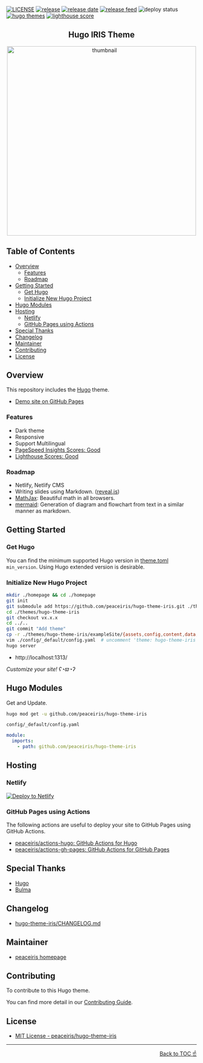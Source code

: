 [![LICENSE](https://img.shields.io/github/license/mashape/apistatus.svg)](https://github.com/peaceiris/hugo-theme-iris/blob/master/LICENSE)
[![release](https://img.shields.io/github/release/peaceiris/hugo-theme-iris.svg)](https://github.com/peaceiris/hugo-theme-iris/releases/latest)
[![release date](https://img.shields.io/github/release-date/peaceiris/hugo-theme-iris.svg)](https://github.com/peaceiris/hugo-theme-iris/releases)
[![release feed](https://img.shields.io/badge/release-feed-yellow)](https://github.com/peaceiris/hugo-theme-iris/releases.atom)
![deploy status](https://github.com/peaceiris/hugo-theme-iris/workflows/Deploy/badge.svg?branch=master&event=push)
[![hugo themes](https://img.shields.io/static/v1?label=Hugo%20Themes&message=IRIS&color=blueviolet)](https://themes.gohugo.io/hugo-theme-iris/)
[![lighthouse score](https://img.shields.io/static/v1?label=Lighthouse%20Score&message=Good&color=green)](https://hugothemeiris.peaceiris.app/report.html)

<h2 align="center">
Hugo IRIS Theme
</h2>

<div align="center">
<img src="https://raw.githubusercontent.com/peaceiris/hugo-theme-iris/master/images/tn.png" alt="thumbnail" width="500px">
</div>



## Table of Contents

<!-- START doctoc generated TOC please keep comment here to allow auto update -->
<!-- DON'T EDIT THIS SECTION, INSTEAD RE-RUN doctoc TO UPDATE -->


- [Overview](#overview)
  - [Features](#features)
  - [Roadmap](#roadmap)
- [Getting Started](#getting-started)
  - [Get Hugo](#get-hugo)
  - [Initialize New Hugo Project](#initialize-new-hugo-project)
- [Hugo Modules](#hugo-modules)
- [Hosting](#hosting)
  - [Netlify](#netlify)
  - [GitHub Pages using Actions](#github-pages-using-actions)
- [Special Thanks](#special-thanks)
- [Changelog](#changelog)
- [Maintainer](#maintainer)
- [Contributing](#contributing)
- [License](#license)

<!-- END doctoc generated TOC please keep comment here to allow auto update -->



## Overview

This repository includes the [Hugo] theme.

- [Demo site on GitHub Pages](https://hugothemeiris.peaceiris.app/)

### Features

- Dark theme
- Responsive
- Support Multilingual
- [PageSpeed Insights Scores: Good](https://developers.google.com/speed/pagespeed/insights/?hl=EN&url=https%3A%2F%2Fhugothemeiris.peaceiris.app%2F)
- [Lighthouse Scores: Good](https://hugothemeiris.peaceiris.app/report.html)

### Roadmap

- Netlify, Netlify CMS
- Writing slides using Markdown. ([reveal.js])
- [MathJax]: Beautiful math in all browsers.
- [mermaid]: Generation of diagram and flowchart from text in a similar manner as markdown.



## Getting Started

### Get Hugo

You can find the minimum supported Hugo version in [theme.toml] `min_version`. Using Hugo extended version is desirable.

[theme.toml]: https://github.com/peaceiris/hugo-theme-iris/blob/master/theme.toml

### Initialize New Hugo Project

```sh
mkdir ./homepage && cd ./homepage
git init
git submodule add https://github.com/peaceiris/hugo-theme-iris.git ./themes/hugo-theme-iris
cd ./themes/hugo-theme-iris
git checkout vx.x.x
cd ../..
git commit "Add theme"
cp -r ./themes/hugo-theme-iris/exampleSite/{assets,config,content,data,static} .
vim ./config/_default/config.yaml  # uncomment 'theme: hugo-theme-iris'
hugo server
```

- http://localhost:1313/

*Customize your site! ʕ◔ϖ◔ʔ*



## Hugo Modules

Get and Update.

```sh
hugo mod get -u github.com/peaceiris/hugo-theme-iris
```

`config/_default/config.yaml`

```yaml
module:
  imports:
    - path: github.com/peaceiris/hugo-theme-iris
```



## Hosting

### Netlify

<!-- Deploy to Netlify Button -->
<!-- https://www.netlify.com/docs/deploy-button/ -->
[![Deploy to Netlify](https://www.netlify.com/img/deploy/button.svg)](https://app.netlify.com/start/deploy?repository=https://github.com/peaceiris/hugo-theme-iris)

### GitHub Pages using Actions

The following actions are useful to deploy your site to GitHub Pages using GitHub Actions.

- [peaceiris/actions-hugo: GitHub Actions for Hugo](https://github.com/peaceiris/actions-hugo)
- [peaceiris/actions-gh-pages: GitHub Actions for GitHub Pages](https://github.com/peaceiris/actions-gh-pages)



## Special Thanks

- [Hugo]
- [Bulma]
<!-- - [reveal.js] -->
<!-- - [MathJax] -->
<!-- - [mermaid] -->



## Changelog

- [hugo-theme-iris/CHANGELOG.md](https://github.com/peaceiris/hugo-theme-iris/blob/master/CHANGELOG.md)



## Maintainer

- [peaceiris homepage](https://peaceiris.com)



## Contributing

To contribute to this Hugo theme.

You can find more detail in our [Contributing Guide].



## License

- [MIT License - peaceiris/hugo-theme-iris](https://github.com/peaceiris/hugo-theme-iris/blob/master/LICENSE)



---

<div align="right">
<a href="#table-of-contents">Back to TOC ☝️</a>
</div>



<!-- Internal References -->
[Contributing Guide]: https://github.com/peaceiris/hugo-theme-iris/blob/master/CONTRIBUTING.md

<!-- External References -->
[Hugo]: https://gohugo.io/
[Bulma]: https://bulma.io/
[reveal.js]: https://github.com/hakimel/reveal.js/
[MathJax]: https://www.mathjax.org/
[mermaid]: https://github.com/knsv/mermaid
